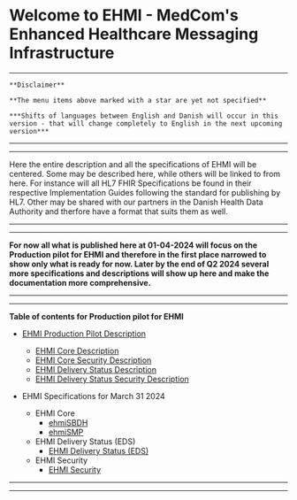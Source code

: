 # Welcome to EHMI - MedCom's Enhanced Healthcare Messaging Infrastructure

***

    **Disclaimer** 
    
    **The menu items above marked with a star are yet not specified**
    
    ***Shifts of languages between English and Danish will occur in this version - that will change completely to English in the next upcoming version***
    
***
***


Here the entire description and all the specifications of EHMI will be centered. Some may be described here, while others will be linked to from here. For instance will all HL7 FHIR Specifications be found in their respective Implementation Guides following the standard for publishing by HL7. Other may be shared with our partners in the Danish Health Data Authority and therfore have a format that suits them as well.

***
***

**For now all what is published here at 01-04-2024 will focus on the Production pilot for EHMI and therefore in the first place narrowed to show only what is ready for now. Later by the end of Q2 2024 several more specifications and descriptions will show up here and make the documentation more comprehensive.**
   
***
***


**Table of contents for Production pilot for EHMI**

- [EHMI Production Pilot Description](/assets/documents/production-pilot/index.md)
  - [EHMI Core Description](/assets/documents/production-pilot/index.md#ehmi-core-description)
  - [EHMI Core Security Description](/assets/documents/production-pilot/index.md#ehmi-core-security-description)
  - [EHMI Delivery Status Description](/assets/documents/production-pilot/index.md#ehmi-delivery-status-description)
  - [EHMI Delivery Status Security Description](/assets/documents/production-pilot/index.md#ehmi-delivery-status-security-description)

- EHMI Specifications for March 31 2024
  - EHMI Core
    - [ehmiSBDH](/assets/documents/ecore/ehmiSBDH/index.md)
    - [ehmiSMP](/assets/documents/ecore/SMP/index.md)
  - EHMI Delivery Status (EDS)
    - [EHMI Delivery Status (EDS)](/assets/documents/eds/index.md)
  - EHMI Security
    - [EHMI Security](/assets/documents/security/index.md)

***
***

